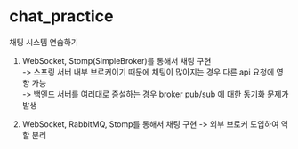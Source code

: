 # chat_practice
채팅 시스템 연습하기

1. WebSocket, Stomp(SimpleBroker)를 통해서 채팅 구현  
   -> 스프링 서버 내부 브로커이기 때문에 채팅이 많아지는 경우 다른 api 요청에 영향 가능  
   -> 백엔드 서버를 여러대로 증설하는 경우 broker pub/sub 에 대한 동기화 문제가 발생

2. WebSocket, RabbitMQ, Stomp를 통해서 채팅 구현
   -> 외부 브로커 도입하여 역할 분리
